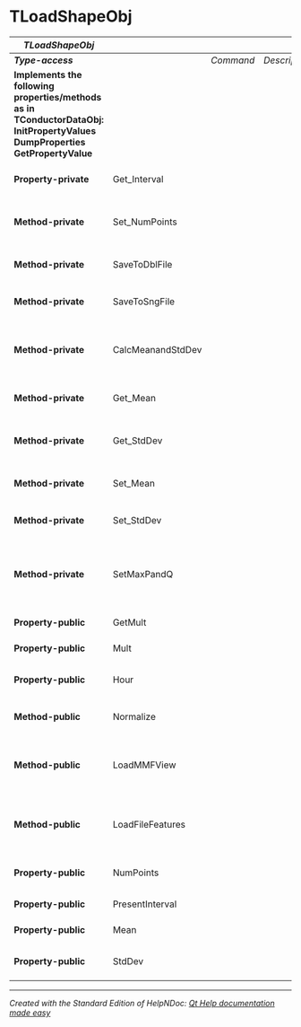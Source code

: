 # TLoadShapeObj

| ***TLoadShapeObj*** |  |  |  |  |
| --- | --- | --- | --- | --- |
| ***Type-access*** |  | *Command* | *Description* |  |
| **Implements the following properties/methods as in TConductorDataObj:** **InitPropertyValues**&nbsp; **DumpProperties** **GetPropertyValue** |  |  |  |  |
| **Property-private** | Get\_Interval |  |  | Returns the present time interval. |
| **Method-private** | Set\_NumPoints |  |  | Updates the number of points for the shape. |
| **Method-private** | SaveToDblFile |  |  | Saves the shape into a DBL file. |
| **Method-private** | SaveToSngFile |  |  | Saves the shape into a SNG file. |
| **Method-private** | CalcMeanandStdDev |  |  | Calculates the mean and standard deviation for the shape. |
| **Method-private** | Get\_Mean |  |  | Returns the latest mean calculated. |
| **Method-private** | Get\_StdDev |  |  | Returns the latest standard deviation calculated. |
| **Method-private** | Set\_Mean |  |  | Updates the mean using the given value. |
| **Method-private** | Set\_StdDev |  |  | Normalize the curve presently in memory. |
| **Method-private** | SetMaxPandQ |  |  | Obtains the maximum P and Q from the curves already loaded in memory. |
| **Property-public** | GetMult |  |  | Get multiplier at specified time. |
| **Property-public** | Mult |  |  | Get multiplier by index. |
| **Property-public** | Hour |  |  | Get hour corresponding to point index. |
| **Method-public** | Normalize |  |  | Normalizes the waveform in memory. |
| **Method-public** | LoadMMFView |  |  | Loads the current view of the MMF into memory for further use. |
| **Method-public** | LoadFileFeatures |  |  | Loads the mapped file features into local variables for further use. |
| **Property-public** | NumPoints |  |  | PA FNumPoints (variable) and Set\_NumPoints. |
| **Property-public** | PresentInterval |  |  | PA Get\_Interval. |
| **Property-public** | Mean |  |  | PA Get\_Mean and Set\_Mean. |
| **Property-public** | StdDev |  |  | PA Get\_StdDev and Set\_StdDev. |



***
_Created with the Standard Edition of HelpNDoc: [Qt Help documentation made easy](<https://www.helpndoc.com/feature-tour/create-help-files-for-the-qt-help-framework>)_
